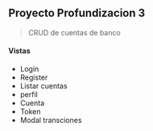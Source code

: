 ## Proyecto Profundizacion 3
> CRUD de cuentas de banco
#### Vistas
- Login
- Register
- Listar cuentas
- perfil
- Cuenta
- Token
- Modal transciones
